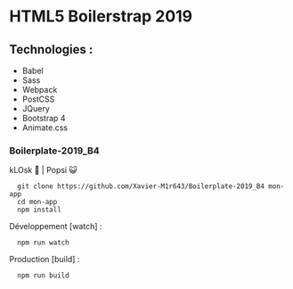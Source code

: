 # HTML5 Boilerstrap 2019

## Technologies :
- Babel
- Sass
- Webpack
- PostCSS
- JQuery
- Bootstrap 4
- Animate.css

### Boilerplate-2019_B4

kLOsk 🐙 | Popsi 😺

```
  git clone https://github.com/Xavier-M1r643/Boilerplate-2019_B4 mon-app
  cd mon-app
  npm install
```

Développement [watch] :
```
  npm run watch
```

Production [build] :
```
  npm run build
```
